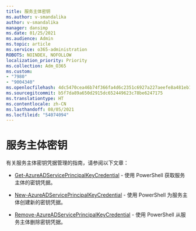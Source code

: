```yaml
---
title: 服务主体密钥
ms.author: v-smandalika
author: v-smandalika
manager: dansimp
ms.date: 01/25/2021
ms.audience: Admin
ms.topic: article
ms.service: o365-administration
ROBOTS: NOINDEX, NOFOLLOW
localization_priority: Priority
ms.collection: Adm_O365
ms.custom:
- "7980"
- "9004340"
ms.openlocfilehash: 4dc5470cea46b74f366fa4d6c2351c6927a227aeefe8a481eb1ca4e78808760b
ms.sourcegitcommit: b5f7da89a650d2915dc652449623c78be6247175
ms.translationtype: HT
ms.contentlocale: zh-CN
ms.lasthandoff: 08/05/2021
ms.locfileid: "54074094"
---
```

# <a name="service-principal-key"></a>服务主体密钥

有关服务主体密钥凭据管理的指南，请参阅以下文章：

- [Get-AzureADServicePrincipalKeyCredential](https://docs.microsoft.com/powershell/module/azuread/get-azureadserviceprincipalkeycredential) - 使用 PowerShell 获取服务主体的密钥凭据。

- [New-AzureADServicePrincipalKeyCredential](https://docs.microsoft.com/powershell/module/azuread/new-azureadserviceprincipalkeycredential) - 使用 PowerShell 为服务主体创建新的密钥凭据。

- [Remove-AzureADServicePrincipalKeyCredential](https://docs.microsoft.com/powershell/module/azuread/remove-azureadserviceprincipalkeycredential) - 使用 PowerShell 从服务主体删除密钥凭据。

